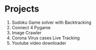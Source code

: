 # Projects

1) Sudoku Game solver with Backtracking
2) Connect 4 Pygame
3) Image Crawler 
4) Corona Virus cases Live Tracking 
5) Youtube video downloader
